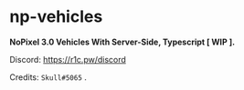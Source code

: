 # np-vehicles

**NoPixel 3.0 Vehicles With Server-Side, Typescript [ WIP ].**

Discord: https://r1c.pw/discord

Credits: `Skull#5065` .
